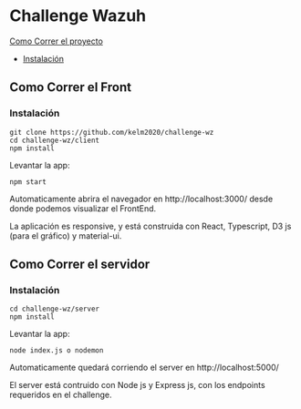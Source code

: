 # Challenge Wazuh

[Como Correr el proyecto](#como-correr-el-proyecto)
  - [Instalación](#instalacion)

## Como Correr el Front

### Instalación

```
git clone https://github.com/kelm2020/challenge-wz
cd challenge-wz/client
npm install

```
Levantar la app:

```
npm start
```

Automaticamente abrira el navegador en http://localhost:3000/ desde donde podemos visualizar el FrontEnd.

La aplicación es responsive, y está construida con React, Typescript, D3 js (para el gráfico) y material-ui.


## Como Correr el servidor

### Instalación

```
cd challenge-wz/server
npm install

```
Levantar la app:

```
node index.js o nodemon
```

Automaticamente quedará corriendo el server en http://localhost:5000/ 

El server está contruido con Node js y Express js, con los endpoints requeridos en el challenge.
